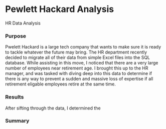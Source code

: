 # Pewlett Hackard Analysis
HR Data Analysis

### Purpose
Pwelett Hackard is a large tech company that wants to make sure it is ready to tackle whatever the future may bring. The HR department recently decided to migrate all of their data from simple Excel files into the SQL database. While assisting in this move, I noticed that there are a very large number of employees near retirement age. I brought this up to the HR manager, and was tasked with diving deep into this data to determine if there is any way to prevent a sudden and massive loss of expertise if all retirement eligable employees retire at the same time. 

### Results
After sifting through the data, I determined the 

### Summary
